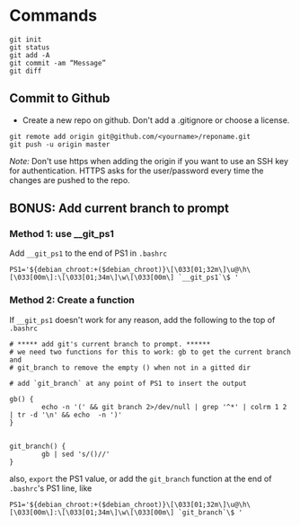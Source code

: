 # Commands

```shell
git init 
git status
git add -A
git commit -am “Message”
git diff
``` 

## Commit to Github

* Create a new repo on github. Don't add a .gitignore or choose a license.
```shell
git remote add origin git@github.com/<yourname>/reponame.git
git push -u origin master
```

*Note:* Don't use https when adding the origin if you want to use an SSH key for authentication. HTTPS asks for the user/password every time the changes are pushed to the repo.

## BONUS: Add current branch to prompt

### Method 1: use __git_ps1

Add `__git_ps1` to the end of PS1 in `.bashrc`

```shell
PS1='${debian_chroot:+($debian_chroot)}\[\033[01;32m\]\u@\h\[\033[00m\]:\[\033[01;34m\]\w\[\033[00m\] `__git_ps1`\$ '
```

### Method 2: Create a function

If `__git_ps1` doesn't work for any reason, add the following to the top of `.bashrc`

```shell
# ***** add git's current branch to prompt. ******
# we need two functions for this to work: gb to get the current branch and
# git_branch to remove the empty () when not in a gitted dir

# add `git_branch` at any point of PS1 to insert the output

gb() {
        echo -n '(' && git branch 2>/dev/null | grep '^*' | colrm 1 2 | tr -d '\n' && echo  -n ')'
}


git_branch() {
        gb | sed 's/()//'
}
```

also, `export` the PS1 value, or add the `git_branch` function at the end of `.bashrc`'s PS1 line, like

```shell
PS1='${debian_chroot:+($debian_chroot)}\[\033[01;32m\]\u@\h\[\033[00m\]:\[\033[01;34m\]\w\[\033[00m\] `git_branch`\$ '
```

